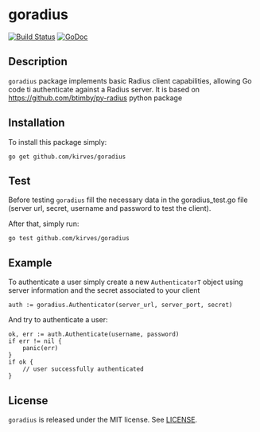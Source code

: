 goradius
========

[![Build Status](https://travis-ci.org/kirves/goradius.png?branch=master)](https://travis-ci.org/kirves/goradius) [![GoDoc](https://godoc.org/github.com/kirves/goradius?status.png)](http://godoc.org/github.com/kirves/goradius)


Description
-----------

`goradius` package implements basic Radius client capabilities, allowing Go code ti authenticate against a Radius server.
It is based on https://github.com/btimby/py-radius python package

Installation
------------

To install this package simply:

	go get github.com/kirves/goradius

Test
----

Before testing `goradius` fill the necessary data in the goradius_test.go file (server url, secret, username and password to test the client).

After that, simply run:

	go test github.com/kirves/goradius

Example
-------

To authenticate a user simply create a new `AuthenticatorT` object using server information and the secret associated to your client

	auth := goradius.Authenticator(server_url, server_port, secret)

And try to authenticate a user:

	ok, err := auth.Authenticate(username, password)
	if err != nil {
		panic(err)
	}
	if ok {
		// user successfully authenticated
	}

License
-------------

`goradius` is released under the MIT license. See [LICENSE](https://github.com/kirves/goradius/blob/master/LICENSE).